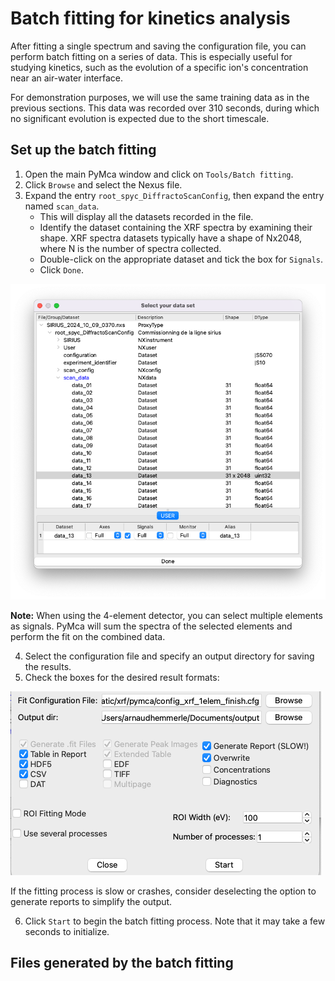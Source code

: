 # Batch fitting for kinetics analysis

After fitting a single spectrum and saving the configuration file, you can perform batch fitting on a series of data. This is especially useful for studying kinetics, such as the evolution of a specific ion's concentration near an air-water interface.

For demonstration purposes, we will use the same training data as in the previous sections. This data was recorded over 310 seconds, during which no significant evolution is expected due to the short timescale.

## Set up the batch fitting

1. Open the main PyMca window and click on `Tools/Batch fitting`.
2. Click `Browse` and select the Nexus file.
3. Expand the entry `root_spyc_DiffractoScanConfig`, then expand the entry named `scan_data`.
   - This will display all the datasets recorded in the file.
   - Identify the dataset containing the XRF spectra by examining their shape. XRF spectra datasets typically have a shape of Nx2048, where N is the number of spectra collected.
   - Double-click on the appropriate dataset and tick the box for `Signals`.
   - Click `Done`.

![](images/kinetics-dataset.png)

**Note:** When using the 4-element detector, you can select multiple elements as signals. PyMca will sum the spectra of the selected elements and perform the fit on the combined data.

4. Select the configuration file and specify an output directory for saving the results.
5. Check the boxes for the desired result formats:

![](images/kinetics-output-selection.png)

If the fitting process is slow or crashes, consider deselecting the option to generate reports to simplify the output.

6. Click `Start` to begin the batch fitting process. Note that it may take a few seconds to initialize.

## Files generated by the batch fitting
